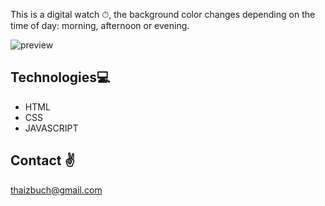 This is a digital watch ⏱, the background color changes depending on the time of day: morning, afternoon or evening.


![preview](./.github/preview.png)

## Technologies💻 
- HTML
- CSS
- JAVASCRIPT

## Contact ✌
thaizbuch@gmail.com